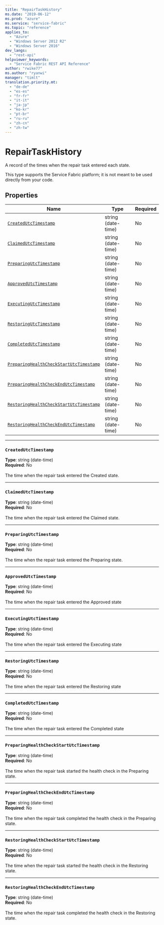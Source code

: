 ```yaml
---
title: "RepairTaskHistory"
ms.date: "2019-06-12"
ms.prod: "azure"
ms.service: "service-fabric"
ms.topic: "reference"
applies_to: 
  - "Azure"
  - "Windows Server 2012 R2"
  - "Windows Server 2016"
dev_langs: 
  - "rest-api"
helpviewer_keywords: 
  - "Service Fabric REST API Reference"
author: "rwike77"
ms.author: "ryanwi"
manager: "timlt"
translation.priority.mt: 
  - "de-de"
  - "es-es"
  - "fr-fr"
  - "it-it"
  - "ja-jp"
  - "ko-kr"
  - "pt-br"
  - "ru-ru"
  - "zh-cn"
  - "zh-tw"
---
```

# RepairTaskHistory

A record of the times when the repair task entered each state.

This type supports the Service Fabric platform; it is not meant to be used directly from your code.


## Properties
| Name | Type | Required |
| --- | --- | --- |
| [`CreatedUtcTimestamp`](#createdutctimestamp) | string (date-time) | No |
| [`ClaimedUtcTimestamp`](#claimedutctimestamp) | string (date-time) | No |
| [`PreparingUtcTimestamp`](#preparingutctimestamp) | string (date-time) | No |
| [`ApprovedUtcTimestamp`](#approvedutctimestamp) | string (date-time) | No |
| [`ExecutingUtcTimestamp`](#executingutctimestamp) | string (date-time) | No |
| [`RestoringUtcTimestamp`](#restoringutctimestamp) | string (date-time) | No |
| [`CompletedUtcTimestamp`](#completedutctimestamp) | string (date-time) | No |
| [`PreparingHealthCheckStartUtcTimestamp`](#preparinghealthcheckstartutctimestamp) | string (date-time) | No |
| [`PreparingHealthCheckEndUtcTimestamp`](#preparinghealthcheckendutctimestamp) | string (date-time) | No |
| [`RestoringHealthCheckStartUtcTimestamp`](#restoringhealthcheckstartutctimestamp) | string (date-time) | No |
| [`RestoringHealthCheckEndUtcTimestamp`](#restoringhealthcheckendutctimestamp) | string (date-time) | No |

____
### `CreatedUtcTimestamp`
__Type__: string (date-time) <br/>
__Required__: No<br/>
<br/>
The time when the repair task entered the Created state.

____
### `ClaimedUtcTimestamp`
__Type__: string (date-time) <br/>
__Required__: No<br/>
<br/>
The time when the repair task entered the Claimed state.

____
### `PreparingUtcTimestamp`
__Type__: string (date-time) <br/>
__Required__: No<br/>
<br/>
The time when the repair task entered the Preparing state.

____
### `ApprovedUtcTimestamp`
__Type__: string (date-time) <br/>
__Required__: No<br/>
<br/>
The time when the repair task entered the Approved state

____
### `ExecutingUtcTimestamp`
__Type__: string (date-time) <br/>
__Required__: No<br/>
<br/>
The time when the repair task entered the Executing state

____
### `RestoringUtcTimestamp`
__Type__: string (date-time) <br/>
__Required__: No<br/>
<br/>
The time when the repair task entered the Restoring state

____
### `CompletedUtcTimestamp`
__Type__: string (date-time) <br/>
__Required__: No<br/>
<br/>
The time when the repair task entered the Completed state

____
### `PreparingHealthCheckStartUtcTimestamp`
__Type__: string (date-time) <br/>
__Required__: No<br/>
<br/>
The time when the repair task started the health check in the Preparing state.

____
### `PreparingHealthCheckEndUtcTimestamp`
__Type__: string (date-time) <br/>
__Required__: No<br/>
<br/>
The time when the repair task completed the health check in the Preparing state.

____
### `RestoringHealthCheckStartUtcTimestamp`
__Type__: string (date-time) <br/>
__Required__: No<br/>
<br/>
The time when the repair task started the health check in the Restoring state.

____
### `RestoringHealthCheckEndUtcTimestamp`
__Type__: string (date-time) <br/>
__Required__: No<br/>
<br/>
The time when the repair task completed the health check in the Restoring state.
